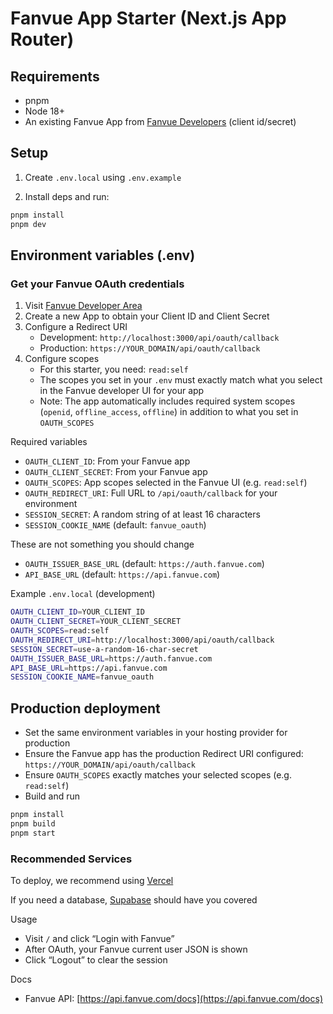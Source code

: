 # Fanvue App Starter (Next.js App Router)

## Requirements

- pnpm
- Node 18+
- An existing Fanvue App from [Fanvue Developers](https://fanvue.com/developers) (client id/secret)

## Setup

1. Create `.env.local` using `.env.example`

2. Install deps and run:

```bash
pnpm install
pnpm dev
```

## Environment variables (.env)

### Get your Fanvue OAuth credentials

1. Visit [Fanvue Developer Area](https://fanvue.com/developers)
2. Create a new App to obtain your Client ID and Client Secret
3. Configure a Redirect URI
   - Development: `http://localhost:3000/api/oauth/callback`
   - Production: `https://YOUR_DOMAIN/api/oauth/callback`
4. Configure scopes
   - For this starter, you need: `read:self`
   - The scopes you set in your `.env` must exactly match what you select in the Fanvue developer UI for your app
   - Note: The app automatically includes required system scopes (`openid`, `offline_access`, `offline`) in addition to what you set in `OAUTH_SCOPES`

Required variables

- `OAUTH_CLIENT_ID`: From your Fanvue app
- `OAUTH_CLIENT_SECRET`: From your Fanvue app
- `OAUTH_SCOPES`: App scopes selected in the Fanvue UI (e.g. `read:self`)
- `OAUTH_REDIRECT_URI`: Full URL to `/api/oauth/callback` for your environment
- `SESSION_SECRET`: A random string of at least 16 characters
- `SESSION_COOKIE_NAME` (default: `fanvue_oauth`)

These are not something you should change

- `OAUTH_ISSUER_BASE_URL` (default: `https://auth.fanvue.com`)
- `API_BASE_URL` (default: `https://api.fanvue.com`)

Example `.env.local` (development)

```bash
OAUTH_CLIENT_ID=YOUR_CLIENT_ID
OAUTH_CLIENT_SECRET=YOUR_CLIENT_SECRET
OAUTH_SCOPES=read:self
OAUTH_REDIRECT_URI=http://localhost:3000/api/oauth/callback
SESSION_SECRET=use-a-random-16-char-secret
OAUTH_ISSUER_BASE_URL=https://auth.fanvue.com
API_BASE_URL=https://api.fanvue.com
SESSION_COOKIE_NAME=fanvue_oauth
```

## Production deployment

- Set the same environment variables in your hosting provider for production
- Ensure the Fanvue app has the production Redirect URI configured: `https://YOUR_DOMAIN/api/oauth/callback`
- Ensure `OAUTH_SCOPES` exactly matches your selected scopes (e.g. `read:self`)
- Build and run

```bash
pnpm install
pnpm build
pnpm start
```

### Recommended Services

To deploy, we recommend using [Vercel](https://vercel.com/)

If you need a database, [Supabase](https://supabase.com/) should have you covered

Usage

- Visit `/` and click “Login with Fanvue”
- After OAuth, your Fanvue current user JSON is shown
- Click “Logout” to clear the session

Docs

- Fanvue API: [https://api.fanvue.com/docs](https://api.fanvue.com/docs)
